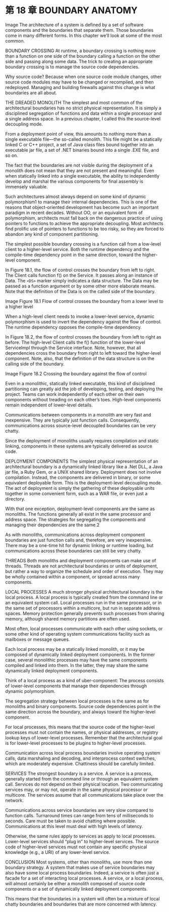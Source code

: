 # 第 18 章 BOUNDARY ANATOMY
Image
The architecture of a system is defined by a set of software components and the boundaries that separate them. Those boundaries come in many different forms. In this chapter we’ll look at some of the most common.

BOUNDARY CROSSING
At runtime, a boundary crossing is nothing more than a function on one side of the boundary calling a function on the other side and passing along some data. The trick to creating an appropriate boundary crossing is to manage the source code dependencies.

Why source code? Because when one source code module changes, other source code modules may have to be changed or recompiled, and then redeployed. Managing and building firewalls against this change is what boundaries are all about.

THE DREADED MONOLITH
The simplest and most common of the architectural boundaries has no strict physical representation. It is simply a disciplined segregation of functions and data within a single processor and a single address space. In a previous chapter, I called this the source-level decoupling mode.

From a deployment point of view, this amounts to nothing more than a single executable file—the so-called monolith. This file might be a statically linked C or C++ project, a set of Java class files bound together into an executable jar file, a set of .NET binaries bound into a single .EXE file, and so on.

The fact that the boundaries are not visible during the deployment of a monolith does not mean that they are not present and meaningful. Even when statically linked into a single executable, the ability to independently develop and marshal the various components for final assembly is immensely valuable.

Such architectures almost always depend on some kind of dynamic polymorphism1 to manage their internal dependencies. This is one of the reasons that object-oriented development has become such an important paradigm in recent decades. Without OO, or an equivalent form of polymorphism, architects must fall back on the dangerous practice of using pointers to functions to achieve the appropriate decoupling. Most architects find prolific use of pointers to functions to be too risky, so they are forced to abandon any kind of component partitioning.

The simplest possible boundary crossing is a function call from a low-level client to a higher-level service. Both the runtime dependency and the compile-time dependency point in the same direction, toward the higher-level component.

In Figure 18.1, the flow of control crosses the boundary from left to right. The Client calls function f() on the Service. It passes along an instance of Data. The `<DS>` marker simply indicates a data structure. The Data may be passed as a function argument or by some other more elaborate means. Note that the definition of the Data is on the called side of the boundary.

Image
Figure 18.1 Flow of control crosses the boundary from a lower level to a higher level

When a high-level client needs to invoke a lower-level service, dynamic polymorphism is used to invert the dependency against the flow of control. The runtime dependency opposes the compile-time dependency.

In Figure 18.2, the flow of control crosses the boundary from left to right as before. The high-level Client calls the f() function of the lower-level ServiceImpl through the Service interface. Note, however, that all dependencies cross the boundary from right to left toward the higher-level component. Note, also, that the definition of the data structure is on the calling side of the boundary.

Image
Figure 18.2 Crossing the boundary against the flow of control

Even in a monolithic, statically linked executable, this kind of disciplined partitioning can greatly aid the job of developing, testing, and deploying the project. Teams can work independently of each other on their own components without treading on each other’s toes. High-level components remain independent of lower-level details.

Communications between components in a monolith are very fast and inexpensive. They are typically just function calls. Consequently, communications across source-level decoupled boundaries can be very chatty.

Since the deployment of monoliths usually requires compilation and static linking, components in these systems are typically delivered as source code.

DEPLOYMENT COMPONENTS
The simplest physical representation of an architectural boundary is a dynamically linked library like a .Net DLL, a Java jar file, a Ruby Gem, or a UNIX shared library. Deployment does not involve compilation. Instead, the components are delivered in binary, or some equivalent deployable form. This is the deployment-level decoupling mode. The act of deployment is simply the gathering of these deployable units together in some convenient form, such as a WAR file, or even just a directory.

With that one exception, deployment-level components are the same as monoliths. The functions generally all exist in the same processor and address space. The strategies for segregating the components and managing their dependencies are the same.2

As with monoliths, communications across deployment component boundaries are just function calls and, therefore, are very inexpensive. There may be a one-time hit for dynamic linking or runtime loading, but communications across these boundaries can still be very chatty.

THREADS
Both monoliths and deployment components can make use of threads. Threads are not architectural boundaries or units of deployment, but rather a way to organize the schedule and order of execution. They may be wholly contained within a component, or spread across many components.

LOCAL PROCESSES
A much stronger physical architectural boundary is the local process. A local process is typically created from the command line or an equivalent system call. Local processes run in the same processor, or in the same set of processors within a multicore, but run in separate address spaces. Memory protection generally prevents such processes from sharing memory, although shared memory partitions are often used.

Most often, local processes communicate with each other using sockets, or some other kind of operating system communications facility such as mailboxes or message queues.

Each local process may be a statically linked monolith, or it may be composed of dynamically linked deployment components. In the former case, several monolithic processes may have the same components compiled and linked into them. In the latter, they may share the same dynamically linked deployment components.

Think of a local process as a kind of uber-component: The process consists of lower-level components that manage their dependencies through dynamic polymorphism.

The segregation strategy between local processes is the same as for monoliths and binary components. Source code dependencies point in the same direction across the boundary, and always toward the higher-level component.

For local processes, this means that the source code of the higher-level processes must not contain the names, or physical addresses, or registry lookup keys of lower-level processes. Remember that the architectural goal is for lower-level processes to be plugins to higher-level processes.

Communication across local process boundaries involve operating system calls, data marshaling and decoding, and interprocess context switches, which are moderately expensive. Chattiness should be carefully limited.

SERVICES
The strongest boundary is a service. A service is a process, generally started from the command line or through an equivalent system call. Services do not depend on their physical location. Two communicating services may, or may not, operate in the same physical processor or multicore. The services assume that all communications take place over the network.

Communications across service boundaries are very slow compared to function calls. Turnaround times can range from tens of milliseconds to seconds. Care must be taken to avoid chatting where possible. Communications at this level must deal with high levels of latency.

Otherwise, the same rules apply to services as apply to local processes. Lower-level services should “plug in” to higher-level services. The source code of higher-level services must not contain any specific physical knowledge (e.g., a URI) of any lower-level service.

CONCLUSION
Most systems, other than monoliths, use more than one boundary strategy. A system that makes use of service boundaries may also have some local process boundaries. Indeed, a service is often just a facade for a set of interacting local processes. A service, or a local process, will almost certainly be either a monolith composed of source code components or a set of dynamically linked deployment components.

This means that the boundaries in a system will often be a mixture of local chatty boundaries and boundaries that are more concerned with latency.